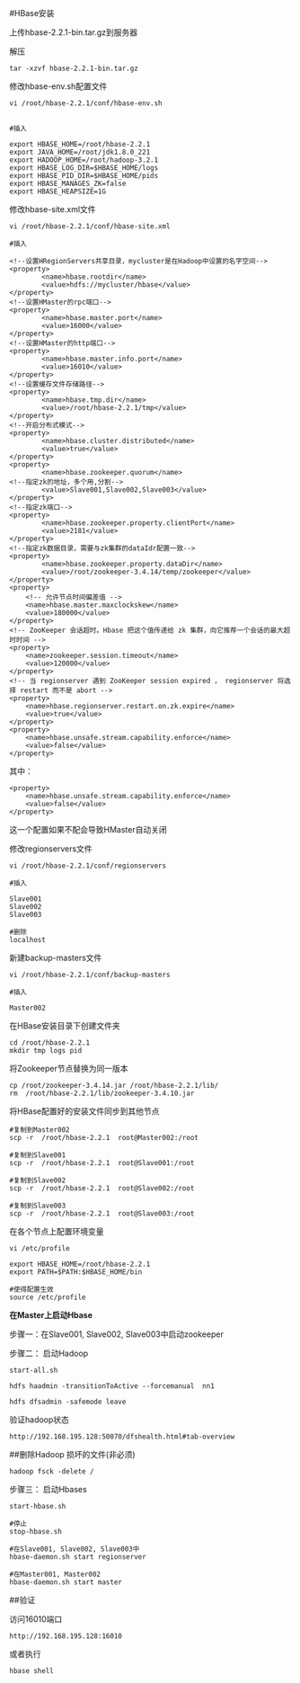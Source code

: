 #HBase安装


上传hbase-2.2.1-bin.tar.gz到服务器


解压

    tar -xzvf hbase-2.2.1-bin.tar.gz


修改hbase-env.sh配置文件

	vi /root/hbase-2.2.1/conf/hbase-env.sh


	#插入

	export HBASE_HOME=/root/hbase-2.2.1
	export JAVA_HOME=/root/jdk1.8.0_221
	export HADOOP_HOME=/root/hadoop-3.2.1
	export HBASE_LOG_DIR=$HBASE_HOME/logs
	export HBASE_PID_DIR=$HBASE_HOME/pids
	export HBASE_MANAGES_ZK=false
	export HBASE_HEAPSIZE=1G


修改hbase-site.xml文件

	vi /root/hbase-2.2.1/conf/hbase-site.xml

	#插入

	<!--设置HRegionServers共享目录，mycluster是在Hadoop中设置的名字空间-->
	<property>
	        <name>hbase.rootdir</name>
	        <value>hdfs://mycluster/hbase</value>
	</property>
	<!--设置HMaster的rpc端口-->
	<property>
	        <name>hbase.master.port</name>
	        <value>16000</value>
	</property>
	<!--设置HMaster的http端口-->
	<property>
	        <name>hbase.master.info.port</name>
	        <value>16010</value>
	</property>
	<!--设置缓存文件存储路径-->
	<property>
	        <name>hbase.tmp.dir</name>
	        <value>/root/hbase-2.2.1/tmp</value>
	</property>
	<!--开启分布式模式-->
	<property>
	        <name>hbase.cluster.distributed</name>
	        <value>true</value>
	</property>
	<property>
	        <name>hbase.zookeeper.quorum</name>
	<!--指定zk的地址，多个用,分割-->
	        <value>Slave001,Slave002,Slave003</value>
	</property>	
	<!--指定zk端口-->
	<property>
	        <name>hbase.zookeeper.property.clientPort</name>
	        <value>2181</value>
	</property>	
	<!--指定zk数据目录，需要与zk集群的dataIdr配置一致-->
	<property>
	        <name>hbase.zookeeper.property.dataDir</name>
	        <value>/root/zookeeper-3.4.14/temp/zookeeper</value>
	</property>	
	<property>
		<!-- 允许节点时间偏差值 -->
		<name>hbase.master.maxclockskew</name>
		<value>180000</value>
	</property>
	<!-- ZooKeeper 会话超时。Hbase 把这个值传递给 zk 集群，向它推荐一个会话的最大超时时间 -->
    <property>
        <name>zookeeper.session.timeout</name>
        <value>120000</value>
    </property>
	<!-- 当 regionserver 遇到 ZooKeeper session expired ， regionserver 将选择 restart 而不是 abort -->
    <property>
        <name>hbase.regionserver.restart.on.zk.expire</name>
        <value>true</value>
    </property>
	<property>
		<name>hbase.unsafe.stream.capability.enforce</name>
		<value>false</value>
	</property>


其中：

	<property>
		<name>hbase.unsafe.stream.capability.enforce</name>
		<value>false</value>
	</property>

这一个配置如果不配会导致HMaster自动关闭



修改regionservers文件

	vi /root/hbase-2.2.1/conf/regionservers

	#插入

	Slave001
	Slave002
	Slave003

	#删除
	localhost
	

新建backup-masters文件

	vi /root/hbase-2.2.1/conf/backup-masters

	#插入

	Master002


在HBase安装目录下创建文件夹

	cd /root/hbase-2.2.1
	mkdir tmp logs pid


将Zookeeper节点替换为同一版本

	cp /root/zookeeper-3.4.14.jar /root/hbase-2.2.1/lib/
	rm  /root/hbase-2.2.1/lib/zookeeper-3.4.10.jar

将HBase配置好的安装文件同步到其他节点

	#复制到Master002
	scp -r  /root/hbase-2.2.1  root@Master002:/root

	#复制到Slave001
	scp -r  /root/hbase-2.2.1  root@Slave001:/root

	#复制到Slave002
	scp -r  /root/hbase-2.2.1  root@Slave002:/root

	#复制到Slave003
	scp -r  /root/hbase-2.2.1  root@Slave003:/root
    

在各个节点上配置环境变量

	vi /etc/profile

	export HBASE_HOME=/root/hbase-2.2.1
	export PATH=$PATH:$HBASE_HOME/bin

	#使得配置生效
	source /etc/profile



**在Master上启动Hbase**
	
步骤一：在Slave001, Slave002, Slave003中启动zookeeper

	
步骤二： 启动Hadoop
	
	start-all.sh

	hdfs haadmin -transitionToActive --forcemanual  nn1
	
	hdfs dfsadmin -safemode leave

验证hadoop状态

	http://192.168.195.128:50070/dfshealth.html#tab-overview


##删除Hadoop 损坏的文件(非必须)

	hadoop fsck -delete /

	
步骤三： 启动Hbases

	start-hbase.sh

	#停止
	stop-hbase.sh

	#在Slave001, Slave002, Slave003中
	hbase-daemon.sh start regionserver

	#在Master001, Master002
	hbase-daemon.sh start master




##验证


访问16010端口

	http://192.168.195.128:16010


或者执行

	hbase shell



